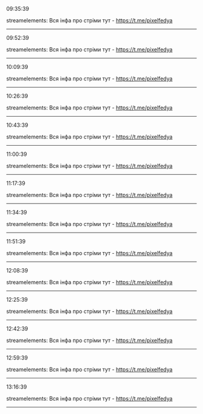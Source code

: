 09:35:39

streamelements: Вся інфа про стріми тут - https://t.me/pixelfedya

---

09:52:39

streamelements: Вся інфа про стріми тут - https://t.me/pixelfedya

---

10:09:39

streamelements: Вся інфа про стріми тут - https://t.me/pixelfedya

---

10:26:39

streamelements: Вся інфа про стріми тут - https://t.me/pixelfedya

---

10:43:39

streamelements: Вся інфа про стріми тут - https://t.me/pixelfedya

---

11:00:39

streamelements: Вся інфа про стріми тут - https://t.me/pixelfedya

---

11:17:39

streamelements: Вся інфа про стріми тут - https://t.me/pixelfedya

---

11:34:39

streamelements: Вся інфа про стріми тут - https://t.me/pixelfedya

---

11:51:39

streamelements: Вся інфа про стріми тут - https://t.me/pixelfedya

---

12:08:39

streamelements: Вся інфа про стріми тут - https://t.me/pixelfedya

---

12:25:39

streamelements: Вся інфа про стріми тут - https://t.me/pixelfedya

---

12:42:39

streamelements: Вся інфа про стріми тут - https://t.me/pixelfedya

---

12:59:39

streamelements: Вся інфа про стріми тут - https://t.me/pixelfedya

---

13:16:39

streamelements: Вся інфа про стріми тут - https://t.me/pixelfedya

---

